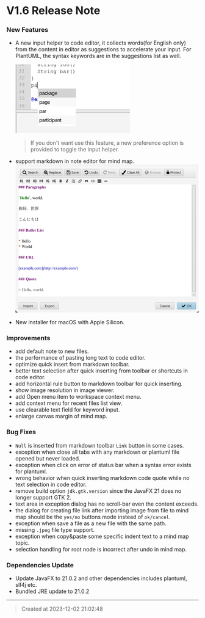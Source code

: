 # V1.6 Release Note

### New Features

* A new input helper to code editor, it collects words(for English only) from the content in editor as suggestions to accelerate your input. For PlantUML, the syntax keywords are in the suggestions list as well.

	![v1.6_input_helper.jpg](v1.6_input_helper.jpg)
	> If you don't want use this feature, a new preference option is provided to toggle the input helper.
	
* support markdown in note editor for mind map.
	![v1.6_markdown_support_in_mmd.jpg](v1.6_markdown_support_in_mmd.jpg)

* New installer for macOS with Apple Silicon.


### Improvements

* add default note to new files.
* the performance of pasting long text to code editor.
* optimize quick insert from markdown toolbar.
* better text selection after quick inserting from toolbar or shortcuts in code editor.
* add horizontal rule button to markdown toolbar for quick inserting.
* show image resolution in image viewer.
* add Open menu item to workspace context menu.
* add context menu for recent files list view.
* use clearable text field for keyword input.
* enlarge canvas margin of mind map.

### Bug Fixes

* `Null` is inserted from markdown toolbar `Link` button in some cases.
* exception when close all tabs with any markdown or plantuml file opened but never loaded. 
* exception when click on error of status bar when a syntax error exists for plantuml. 
* wrong behavior when quick inserting markdown code quote while no text selection in code editor. 
* remove build option `jdk.gtk.version` since the JavaFX 21 does no longer support GTK 2. 
* text area in exception dialog has no scroll-bar even the content exceeds.
* the dialog for creating file link after importing image from file to mind map should be the `yes/no` buttons mode instead of `ok/cancel`. 
* exception when save a file as a new file with the same path. 
* missing `.jpeg` file type support. 
* exception when copy&paste some specific indent text to a mind map topic.
* selection handling for root node is incorrect after undo in mind map. 


### Dependencies Update

* Update JavaFX to 21.0.2 and other dependencies includes plantuml, slf4j etc.
* Bundled JRE update to 21.0.2


---
> Created at 2023-12-02 21:02:48
